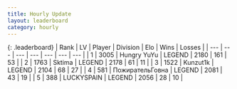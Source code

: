 ```yaml
---
title: Hourly Update
layout: leaderboard
category: hourly
---
```


{: .leaderboard}
| Rank | LV | Player | Division | Elo | Wins | Losses |
| --- | --- | --- | --- | --- | --- | --- |
| <span data-change="1">1</span> | 3005 | <span title="ID: 164871">Hungry YuYu</span> | LEGEND | <span data-change="20">2180</span> | <span data-change="3">161</span> | <span data-change="0">53</span> |
| <span data-change="-1">2</span> | 1763 | <span title="ID: 353063">Sktima</span> | LEGEND | <span data-change="15">2178</span> | <span data-change="6">61</span> | <span data-change="1">11</span> |
| <span data-change="0">3</span> | 1522 | <span title="ID: 392407">Kunzut1k</span> | LEGEND | <span data-change="0">2104</span> | <span data-change="0">68</span> | <span data-change="0">27</span> |
| <span data-change="0">4</span> | 581 | <span title="ID: 402846">ПожирательГовна</span> | LEGEND | <span data-change="0">2081</span> | <span data-change="0">43</span> | <span data-change="0">19</span> |
| <span data-change="1">5</span> | 388 | <span title="ID: 623829">LUCKYSPAIN</span> | LEGEND | <span data-change="0">2056</span> | <span data-change="0">28</span> | <span data-change="0">10</span> |